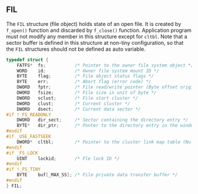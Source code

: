 ## FIL

The `FIL` structure (file object) holds state of an open file. It is
created by `f_open()` function and discarded by `f_close()` function.
Application program must not modify any member in this structure except
for `cltbl`. Note that a sector buffer is defined in this structure at
non-tiny configuration, so that the `FIL` structures should not be
defined as auto variable.

```c
typedef struct {
    FATFS*  fs;           /* Pointer to the owner file system object */
    WORD    id;           /* Owner file system mount ID */
    BYTE    flag;         /* File object status flags */
    BYTE    err;          /* Abort flag (error code) */
    DWORD   fptr;         /* File read/write pointer (Byte offset origin from top of the file) */
    DWORD   fsize;        /* File size in unit of byte */
    DWORD   sclust;       /* File start cluster */
    DWORD   clust;        /* Current cluster */
    DWORD   dsect;        /* Current data sector */
#if !_FS_READONLY
    DWORD   dir_sect;     /* Sector containing the directory entry */
    BYTE*   dir_ptr;      /* Ponter to the directory entry in the window */
#endif
#if _USE_FASTSEEK
    DWORD*  cltbl;        /* Pointer to the cluster link map table (Nulled on file open) */
#endif
#if _FS_LOCK
    UINT    lockid;       /* Fle lock ID */
#endif
#if !_FS_TINY
    BYTE    buf[_MAX_SS]; /* File private data transfer buffer */
#endif
} FIL;
```
